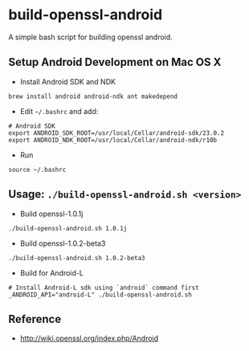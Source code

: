 # build-openssl-android
A simple bash script for building openssl android.

## Setup Android Development on Mac OS X

* Install Android SDK and NDK

```
brew install android android-ndk ant makedepend
```

* Edit `~/.bashrc` and add:

```!bash
# Android SDK
export ANDROID_SDK_ROOT=/usr/local/Cellar/android-sdk/23.0.2
export ANDROID_NDK_ROOT=/usr/local/Cellar/android-ndk/r10b
```

* Run

```!bash
source ~/.bashrc
```

## Usage: `./build-openssl-android.sh <version>`
* Build openssl-1.0.1j

```!bash
./build-openssl-android.sh 1.0.1j
```

* Build openssl-1.0.2-beta3

```!bash
./build-openssl-android.sh 1.0.2-beta3
```

* Build for Android-L

```!bash
# Install Android-L sdk using `android` command first
_ANDROID_API="android-L" ./build-openssl-android.sh
```

## Reference
* http://wiki.openssl.org/index.php/Android